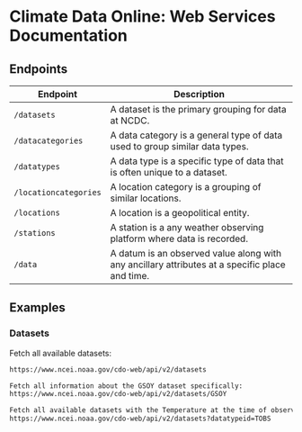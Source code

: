 # Climate Data Online: Web Services Documentation

## Endpoints

| Endpoint             | Description |
|----------------------|-------------|
| `/datasets`          | A dataset is the primary grouping for data at NCDC. |
| `/datacategories`    | A data category is a general type of data used to group similar data types. |
| `/datatypes`         | A data type is a specific type of data that is often unique to a dataset. |
| `/locationcategories`| A location category is a grouping of similar locations. |
| `/locations`         | A location is a geopolitical entity. |
| `/stations`          | A station is a any weather observing platform where data is recorded. |
| `/data`              | A datum is an observed value along with any ancillary attributes at a specific place and time. |

## Examples

### Datasets

Fetch all available datasets:
```markdown
https://www.ncei.noaa.gov/cdo-web/api/v2/datasets

Fetch all information about the GSOY dataset specifically:
https://www.ncei.noaa.gov/cdo-web/api/v2/datasets/GSOY

Fetch all available datasets with the Temperature at the time of observation (TOBS) data type:
https://www.ncei.noaa.gov/cdo-web/api/v2/datasets?datatypeid=TOBS
